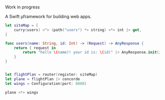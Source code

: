 Work in progress


A Swift µframework for building web apps. 


```swift
let siteMap = [
    curry(users) <^> (path("users") *> string) <*> int |> get,
]

func users(name: String, id: Int) -> (Request) -> AnyResponse {
    return { request in
        return "hello \(name)! your id is: \(id)" |> AnyResponse.init(item:)
    }
}


let flightPlan = router(register: siteMap)
let plane = flightPlan |> concorde
let wings = Configuration(port: 8080)

plane <*> wings


```
